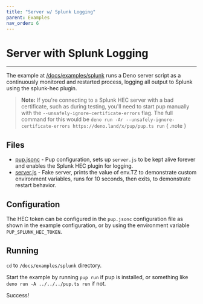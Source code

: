 ```yaml
---
title: "Server w/ Splunk Logging"
parent: Examples
nav_order: 6
---
```


# Server with Splunk Logging

---

The example at [/docs/examples/splunk](https://github.com/Hexagon/pup/tree/main/docs/examples/splunk) runs a Deno server script as a continuously monitored and restarted process, logging all output to
Splunk using the splunk-hec plugin.

> **Note:** If you're connecting to a Splunk HEC server with a bad certificate, such as during testing, you'll need to start pup manually with the `--unsafely-ignore-certificate-errors` flag. The full
> command for this would be `deno run -Ar --unsafely-ignore-certificate-errors https://deno.land/x/pup/pup.ts run` { .note }

## Files

- [pup.jsonc](https://github.com/Hexagon/pup/tree/main/docs/examples/splunk/pup.jsonc) - Pup configuration, sets up `server.js` to be kept alive forever and enables the Splunk HEC plugin for logging.
- [server.js](https://github.com/Hexagon/pup/tree/main/docs/examples/splunk/server.js) - Fake server, prints the value of env.TZ to demonstrate custom environment variables, runs for 10 seconds, then
  exits, to demonstrate restart behavior.

## Configuration

The HEC token can be configured in the `pup.jsonc` configuration file as shown in the example configuration, or by using the environment variable `PUP_SPLUNK_HEC_TOKEN`.

## Running

`cd` to `/docs/examples/splunk` directory.

Start the example by running `pup run` if pup is installed, or something like `deno run -A ../../../pup.ts run` if not.

Success!
